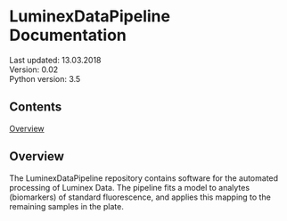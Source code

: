 # LuminexDataPipeline Documentation

Last updated: 13.03.2018<br>
Version: 0.02<br>
Python version: 3.5<br>

## Contents
[Overview](#overview)<br>


## Overview
The LuminexDataPipeline repository contains software for the automated
processing of Luminex Data. The pipeline fits a model to analytes
(biomarkers) of standard fluorescence, and applies this mapping to the
remaining samples in the plate.
